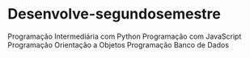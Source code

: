# Desenvolve-segundosemestre
Programação Intermediária com Python
Programação com JavaScript
Programação Orientação a Objetos
Programação Banco de Dados
